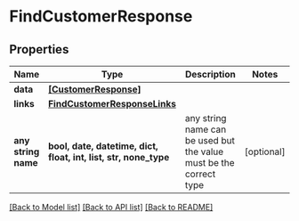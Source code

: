 # FindCustomerResponse


## Properties
Name | Type | Description | Notes
------------ | ------------- | ------------- | -------------
**data** | [**[CustomerResponse]**](CustomerResponse.md) |  | 
**links** | [**FindCustomerResponseLinks**](FindCustomerResponseLinks.md) |  | 
**any string name** | **bool, date, datetime, dict, float, int, list, str, none_type** | any string name can be used but the value must be the correct type | [optional]

[[Back to Model list]](../README.md#documentation-for-models) [[Back to API list]](../README.md#documentation-for-api-endpoints) [[Back to README]](../README.md)


